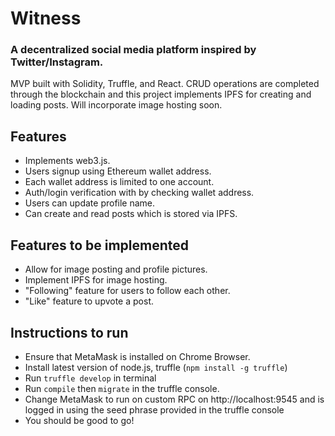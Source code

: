 # Witness
### A decentralized social media platform inspired by Twitter/Instagram.

MVP built with Solidity, Truffle, and React. CRUD operations are completed through
the blockchain and this project implements IPFS for creating and loading posts.
Will incorporate image hosting soon.

## Features

+ Implements web3.js.
+ Users signup using Ethereum wallet address.
+ Each wallet address is limited to one account.
+ Auth/login verification with by checking wallet address.
+ Users can update profile name.
+ Can create and read posts which is stored via IPFS.

## Features to be implemented

+ Allow for image posting and profile pictures.
+ Implement IPFS for image hosting.
+ "Following" feature for users to follow each other.
+ "Like" feature to upvote a post.

## Instructions to run

+ Ensure that MetaMask is installed on Chrome Browser.
+ Install latest version of node.js, truffle (`npm install -g truffle`)
+ Run `truffle develop` in terminal
+ Run `compile` then `migrate` in the truffle console.
+ Change MetaMask to run on custom RPC on http://localhost:9545 and is logged in using
the seed phrase provided in the truffle console
+ You should be good to go!
